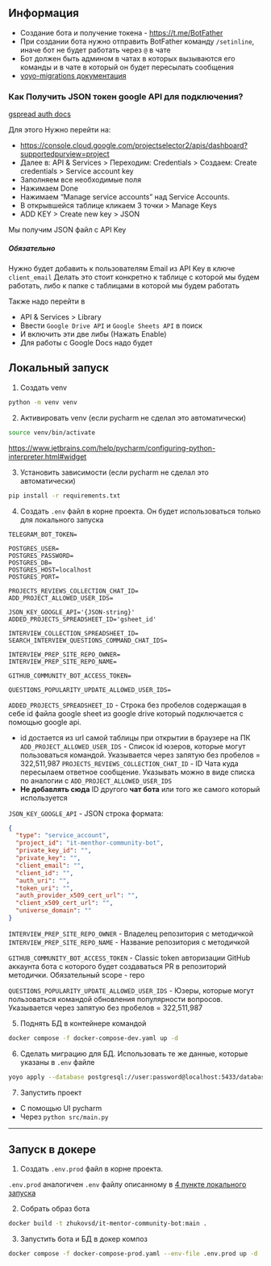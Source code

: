 ## Информация

- Создание бота и получение токена - https://t.me/BotFather
- При создании бота нужно отправить BotFather команду `/setinline`, иначе бот не будет работать через `@` в чате
- Бот должен быть админом в чатах в которых вызываются его команды и в чате в который он будет пересылать сообщения
- [yoyo-migrations документация](https://ollycope.com/software/yoyo/latest/)

### Как Получить JSON токен google API для подключения?

[gspread auth docs](https://docs.gspread.org/en/latest/oauth2.html#for-bots-using-service-account)

Для этого Нужно перейти на:

- https://console.cloud.google.com/projectselector2/apis/dashboard?supportedpurview=project
- Далее в: API & Services > Переходим: Credentials > Создаем: Create credentials > Service account key
- Заполняем все необходимые поля
- Нажимаем Done 
- Нажимаем “Manage service accounts” над Service Accounts.
- В открывшейся таблице кликаем 3 точки > Manage Keys
- ADD KEY > Create new key > JSON

Мы получим JSON файл с API Key

##### Обязательно

Нужно будет добавить к пользователям Email из API Key в ключе `client_email`
Делать это стоит конкретно к таблице с которой мы будем работать, либо к папке с таблицами в которой мы будем работать

Также надо перейти в 

- API & Services > Library
- Ввести `Google Drive API` и `Google Sheets API` в поиск
- И включить эти две либы (Нажать Enable) 
- Для работы с Google Docs надо будет 

## Локальный запуск 

1. Создать venv

```bash
python -m venv venv
```

2. Активировать venv (если pycharm не сделал это автоматически) 

```bash
source venv/bin/activate
```

https://www.jetbrains.com/help/pycharm/configuring-python-interpreter.html#widget

3. Установить зависимости (если pycharm не сделал это автоматически) 

```bash
pip install -r requirements.txt
```

4. Создать `.env` файл в корне проекта. Он будет использоваться только для локального запуска

```env
TELEGRAM_BOT_TOKEN=

POSTGRES_USER=
POSTGRES_PASSWORD=
POSTGRES_DB=
POSTGRES_HOST=localhost
POSTGRES_PORT=

PROJECTS_REVIEWS_COLLECTION_CHAT_ID=
ADD_PROJECT_ALLOWED_USER_IDS=

JSON_KEY_GOOGLE_API='{JSON-string}'
ADDED_PROJECTS_SPREADSHEET_ID='gsheet_id'

INTERVIEW_COLLECTION_SPREADSHEET_ID=
SEARCH_INTERVIEW_QUESTIONS_COMMAND_CHAT_IDS=

INTERVIEW_PREP_SITE_REPO_OWNER=
INTERVIEW_PREP_SITE_REPO_NAME=

GITHUB_COMMUNITY_BOT_ACCESS_TOKEN=

QUESTIONS_POPULARITY_UPDATE_ALLOWED_USER_IDS=
```

`ADDED_PROJECTS_SPREADSHEET_ID` - Строка без пробелов содержащая в себе id файла google sheet из google drive который подключается с помощью google api.
- id достается из url самой таблицы при открытии в браузере на ПК
`ADD_PROJECT_ALLOWED_USER_IDS` - Список id юзеров, которые могут пользоваться командой. Указывается через запятую без пробелов = 322,511,987
`PROJECTS_REVIEWS_COLLECTION_CHAT_ID` - ID Чата куда пересылаем ответное сообщение. Указывать можно в виде списка по аналогии с 
`ADD_PROJECT_ALLOWED_USER_IDS`
- **Не добавлять сюда** ID другого **чат бота** или того же самого который используется

`JSON_KEY_GOOGLE_API` - JSON строка формата:
```json
{
  "type": "service_account",
  "project_id": "it-menthor-community-bot",
  "private_key_id": "",
  "private_key": "",
  "client_email": "",
  "client_id": "",
  "auth_uri": "",
  "token_uri": "",
  "auth_provider_x509_cert_url": "",
  "client_x509_cert_url": "",
  "universe_domain": ""
}
```

`INTERVIEW_PREP_SITE_REPO_OWNER` - Владелец репозитория с методичкой
`INTERVIEW_PREP_SITE_REPO_NAME` - Название репозитория с методичкой

`GITHUB_COMMUNITY_BOT_ACCESS_TOKEN` - Classic token авторизации GitHub аккаунта бота с которого будет создаваться PR в репозиторий методички. Обязательный scope - repo

`QUESTIONS_POPULARITY_UPDATE_ALLOWED_USER_IDS` - Юзеры, которые могут пользоваться командой обновления популярности вопросов. Указывается через запятую без пробелов = 322,511,987

5. Поднять БД в контейнере командой

```bash
docker compose -f docker-compose-dev.yaml up -d
```

6. Сделать миграцию для БД. Использовать те же данные, которые указаны в `.env` файле

```bash
yoyo apply --database postgresql://user:password@localhost:5433/database-name ./migrations
```

7. Запустить проект

 - C помощью UI pycharm
 - Через `python src/main.py`


---

## Запуск в докере 

1. Создать `.env.prod` файл в корне проекта. 

`.env.prod` аналогичен `.env` файлу описанному в [4 пункте локального запуска](#локальный-запуск)

2. Собрать образ бота

```bash
docker build -t zhukovsd/it-mentor-community-bot:main .
```

3. Запустить бота и БД в докер композ

```bash
docker compose -f docker-compose-prod.yaml --env-file .env.prod up -d
```

